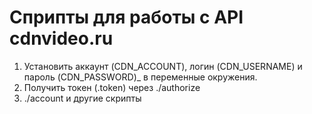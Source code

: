 # Сприпты для работы с API cdnvideo.ru

1. Установить аккаунт (CDN_ACCOUNT), логин (CDN_USERNAME) и пароль (CDN_PASSWORD)_ в переменные
   окружения.
2. Получить токен (.token) через ./authorize
3. ./account и другие скрипты
